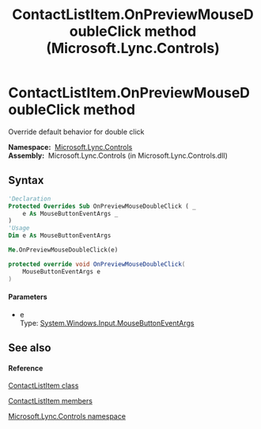 ﻿---
title: ContactListItem.OnPreviewMouseDoubleClick method  (Microsoft.Lync.Controls)
TOCTitle: 'OnPreviewMouseDoubleClick method '
ms:assetid: M:Microsoft.Lync.Controls.ContactListItem.OnPreviewMouseDoubleClick(System.Windows.Input.MouseButtonEventArgs)_DI_3_UC_OCS14MrefLyncWPF
ms:mtpsurl: https://msdn.microsoft.com/en-us/library/microsoft.lync.controls.contactlistitem.onpreviewmousedoubleclick(v=office.15)
ms:contentKeyID: 48600586
ms.date: 07/28/2014
mtps_version: v=office.15
f1_keywords:
- Microsoft.Lync.Controls.ContactListItem.OnPreviewMouseDoubleClick
dev_langs:
- CSharp
- JScript
- VB
- other
---

# ContactListItem.OnPreviewMouseDoubleClick method

Override default behavior for double click

**Namespace:**  [Microsoft.Lync.Controls](microsoft-lync-controls-namespace_1.md)  
**Assembly:**  Microsoft.Lync.Controls (in Microsoft.Lync.Controls.dll)

## Syntax

``` vb
'Declaration
Protected Overrides Sub OnPreviewMouseDoubleClick ( _
    e As MouseButtonEventArgs _
)
'Usage
Dim e As MouseButtonEventArgs

Me.OnPreviewMouseDoubleClick(e)
```

``` csharp
protected override void OnPreviewMouseDoubleClick(
    MouseButtonEventArgs e
)
```

#### Parameters

  - e  
    Type: [System.Windows.Input.MouseButtonEventArgs](http://msdn2.microsoft.com/en-us/library/ms611349)  

## See also

#### Reference

[ContactListItem class](contactlistitem-class-microsoft-lync-controls_1.md)

[ContactListItem members](contactlistitem-members-microsoft-lync-controls_1.md)

[Microsoft.Lync.Controls namespace](microsoft-lync-controls-namespace_1.md)

